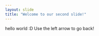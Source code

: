 ```yaml
---
layout: slide
title: "Welcome to our second slide!"
---
```

hello world :D
Use the left arrow to go back!
